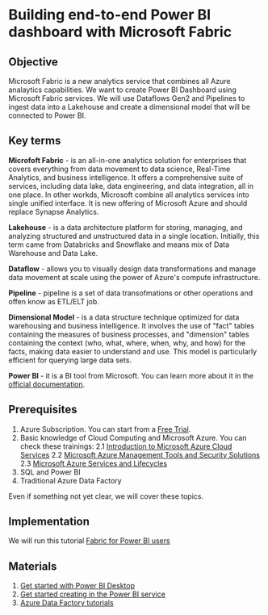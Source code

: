 # Building end-to-end Power BI dashboard with Microsoft Fabric

## Objective

Microsoft Fabric is a new analytics service that combines all Azure analaytics capabilities. We want to create Power BI Dashboard using Microsoft Fabric services. We will use Dataflows Gen2 and Pipelines to ingest data into a Lakehouse and create a dimensional model that will be connected to Power BI. 

## Key terms

**Microfoft Fabric** - is an all-in-one analytics solution for enterprises that covers everything from data movement to data science, Real-Time Analytics, and business intelligence. It offers a comprehensive suite of services, including data lake, data engineering, and data integration, all in one place. In other workds, Microsoft combine all analytics services into single unified interface. It is new offering of Microsoft Azure and should replace Synapse Analytics.

**Lakehouse** -  is a data architecture platform for storing, managing, and analyzing structured and unstructured data in a single location. Initially, this term came from Databricks and Snowflake and means mix of Data Warehouse and Data Lake. 

**Dataflow** - allows you to visually design data transformations and manage data movement at scale using the power of Azure's compute infrastructure.

**Pipeline** - pipeline is a set of data transofmations or other operations and offen know as ETL/ELT job.

**Dimensional Model** - is a data structure technique optimized for data warehousing and business intelligence. It involves the use of "fact" tables containing the measures of business processes, and "dimension" tables containing the context (who, what, where, when, why, and how) for the facts, making data easier to understand and use. This model is particularly efficient for querying large data sets. 

**Power BI** - it is a BI tool from Microsoft. You can learn more about it in the [official documentation](https://learn.microsoft.com/en-us/power-bi/fundamentals/power-bi-overview).

## Prerequisites

1. Azure Subscription. You can start from a [Free](https://azure.microsoft.com/en-us/free/)[ Trial](https://azure.microsoft.com/en-us/free/).
2. Basic knowledge of Cloud Computing and Microsoft Azure. You can check these trainings:
   2.1 [Introduction to Microsoft Azure Cloud Services](https://www.coursera.org/learn/microsoft-azure-cloud-services)
   2.2 [Microsoft Azure Management Tools and Security Solutions](https://www.coursera.org/learn/microsoft-azure-services-lifecycles)
   2.3 [Microsoft Azure Services and Lifecycles](https://www.coursera.org/learn/microsoft-azure-services-lifecycles)
3. SQL and Power BI
4. Traditional Azure Data Factory

Even if something not yet clear, we will cover these topics.


## Implementation

We will run this tutorial [Fabric for Power BI users](https://learn.microsoft.com/en-us/power-bi/fundamentals/fabric-get-started)

## Materials

1. [Get started with Power BI Desktop](https://learn.microsoft.com/en-us/power-bi/fundamentals/desktop-getting-started)
2. [Get started creating in the Power BI service](https://learn.microsoft.com/en-us/power-bi/fundamentals/service-get-started)
3. [Azure Data Factory tutorials](https://learn.microsoft.com/en-us/azure/data-factory/data-factory-tutorials#copy-and-ingest-data)
